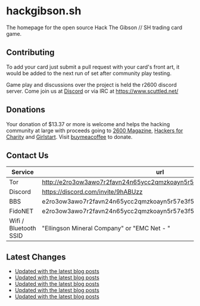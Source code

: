 # hackgibson.sh
The homepage for the open source Hack The Gibson // SH trading card game.


## Contributing

To add your card just submit a pull request with your card's front art, it would be added to the next run of set after community play testing.

Game play and discussions over the project is held the r2600 discord server. Come join us at [Discord](https://discord.com/invite/9hABUzz) or via IRC at https://www.scuttled.net/


## Donations

Your donation of $13.37 or more is welcome and helps the hacking community at large with proceeds going to [2600 Magazine](https://2600.com/), [Hackers for Charity](https://hackersforcharity.org) and [Girlstart](https://girlstart.org).  Visit [buymeacoffee](https://www.buymeacoffee.com/hackgibson.sh) to donate.


## Contact Us

Service | url
-|-
Tor | http://e2ro3ow3awo7r2favn24n65ycc2qmzkoayn5r57e3f56nvjwdcgg32ad.onion
Discord | https://discord.com/invite/9hABUzz
BBS | e2ro3ow3awo7r2favn24n65ycc2qmzkoayn5r57e3f56nvjwdcgg32ad.onion:23
FidoNET | e2ro3ow3awo7r2favn24n65ycc2qmzkoayn5r57e3f56nvjwdcgg32ad.onion:24554
Wifi / Bluetooth SSID | "Ellingson Mineral Company" or "EMC Net - <fidonet address>"

## Latest Changes
<!-- BLOG-POST-LIST:START -->
- [Updated with the latest blog posts](https://github.com/DFW2600/hackgibson.sh/commit/34250aae628ddbbe1bf42abe8b6e827be3aec9b2)
- [Updated with the latest blog posts](https://github.com/DFW2600/hackgibson.sh/commit/451f5487a3badb1f712af0e076fba3822862ad00)
- [Updated with the latest blog posts](https://github.com/DFW2600/hackgibson.sh/commit/e6609d3f3e736b3d233d0eed29521932ec9f2f99)
- [Updated with the latest blog posts](https://github.com/DFW2600/hackgibson.sh/commit/f2b74ec602f7e9608d98697833afc7aedfb30600)
- [Updated with the latest blog posts](https://github.com/DFW2600/hackgibson.sh/commit/6507afa9a18c8d625b6e523e8c7aa5fc2584e939)
<!-- BLOG-POST-LIST:END -->
